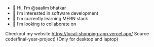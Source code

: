 - 👋 Hi, I’m @saalim bhatkar
- 👀 I’m interested in software development
- 🌱 I’m currently learning MERN stack
- 💞️ I’m looking to collaborate on

Checkout my website
https://local-shopping-app.vercel.app/
Source code(final-year-project)
(Only for desktop and laptop) 

<!---
saalim8291/saalim8291 is a ✨ special ✨ repository because its `README.md` (this file) appears on your GitHub profile.
You can click the Preview link to take a look at your changes.
--->

